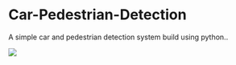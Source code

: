 # Car-Pedestrian-Detection
A simple car and pedestrian detection system build using python..


![](https://github.com/Prem-minister/Car-Pedestrian-Detection/blob/main/37b5ebf9-1bae-432a-acdd-1b3db0a5a564(1)_Trim.gif)

